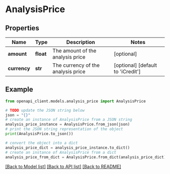 # AnalysisPrice


## Properties

Name | Type | Description | Notes
------------ | ------------- | ------------- | -------------
**amount** | **float** | The amount of the analysis price | [optional] 
**currency** | **str** | The currency of the analysis price | [optional] [default to 'iCredit']

## Example

```python
from openapi_client.models.analysis_price import AnalysisPrice

# TODO update the JSON string below
json = "{}"
# create an instance of AnalysisPrice from a JSON string
analysis_price_instance = AnalysisPrice.from_json(json)
# print the JSON string representation of the object
print(AnalysisPrice.to_json())

# convert the object into a dict
analysis_price_dict = analysis_price_instance.to_dict()
# create an instance of AnalysisPrice from a dict
analysis_price_from_dict = AnalysisPrice.from_dict(analysis_price_dict)
```
[[Back to Model list]](../README.md#documentation-for-models) [[Back to API list]](../README.md#documentation-for-api-endpoints) [[Back to README]](../README.md)


